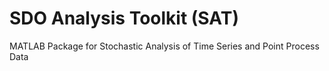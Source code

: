 # SDO Analysis Toolkit (SAT)
MATLAB Package for Stochastic Analysis of Time Series and Point Process Data 
